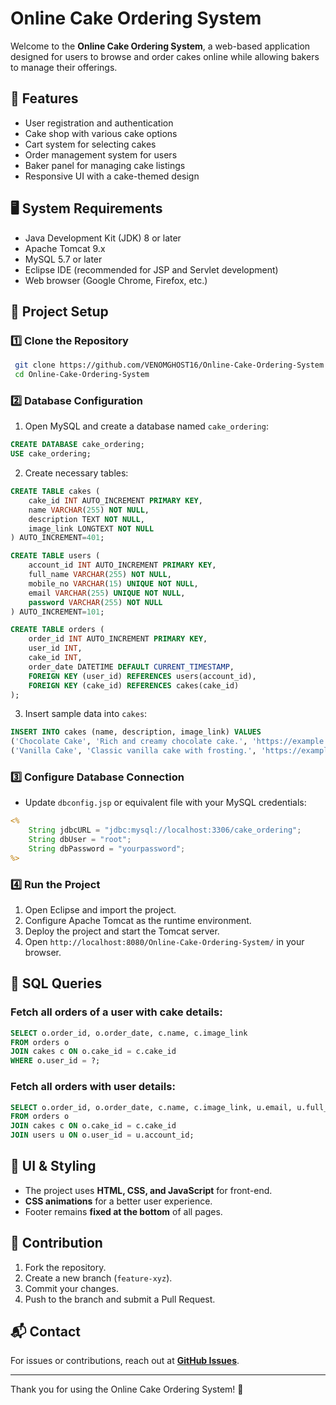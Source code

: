 # Online Cake Ordering System

Welcome to the **Online Cake Ordering System**, a web-based application designed for users to browse and order cakes online while allowing bakers to manage their offerings.

## 📌 Features
- User registration and authentication
- Cake shop with various cake options
- Cart system for selecting cakes
- Order management system for users
- Baker panel for managing cake listings
- Responsive UI with a cake-themed design

## 🖥️ System Requirements
- Java Development Kit (JDK) 8 or later
- Apache Tomcat 9.x
- MySQL 5.7 or later
- Eclipse IDE (recommended for JSP and Servlet development)
- Web browser (Google Chrome, Firefox, etc.)

## 📂 Project Setup

### 1️⃣ Clone the Repository
```bash
 git clone https://github.com/VENOMGHOST16/Online-Cake-Ordering-System.git
 cd Online-Cake-Ordering-System
```

### 2️⃣ Database Configuration
1. Open MySQL and create a database named `cake_ordering`:
```sql
CREATE DATABASE cake_ordering;
USE cake_ordering;
```
2. Create necessary tables:
```sql
CREATE TABLE cakes (
    cake_id INT AUTO_INCREMENT PRIMARY KEY,
    name VARCHAR(255) NOT NULL,
    description TEXT NOT NULL,
    image_link LONGTEXT NOT NULL
) AUTO_INCREMENT=401;

CREATE TABLE users (
    account_id INT AUTO_INCREMENT PRIMARY KEY,
    full_name VARCHAR(255) NOT NULL,
    mobile_no VARCHAR(15) UNIQUE NOT NULL,
    email VARCHAR(255) UNIQUE NOT NULL,
    password VARCHAR(255) NOT NULL
) AUTO_INCREMENT=101;

CREATE TABLE orders (
    order_id INT AUTO_INCREMENT PRIMARY KEY,
    user_id INT,
    cake_id INT,
    order_date DATETIME DEFAULT CURRENT_TIMESTAMP,
    FOREIGN KEY (user_id) REFERENCES users(account_id),
    FOREIGN KEY (cake_id) REFERENCES cakes(cake_id)
);
```
3. Insert sample data into `cakes`:
```sql
INSERT INTO cakes (name, description, image_link) VALUES
('Chocolate Cake', 'Rich and creamy chocolate cake.', 'https://example.com/chocolate.jpg'),
('Vanilla Cake', 'Classic vanilla cake with frosting.', 'https://example.com/vanilla.jpg');
```

### 3️⃣ Configure Database Connection
- Update `dbconfig.jsp` or equivalent file with your MySQL credentials:
```jsp
<%
    String jdbcURL = "jdbc:mysql://localhost:3306/cake_ordering";
    String dbUser = "root";
    String dbPassword = "yourpassword";
%>
```

### 4️⃣ Run the Project
1. Open Eclipse and import the project.
2. Configure Apache Tomcat as the runtime environment.
3. Deploy the project and start the Tomcat server.
4. Open `http://localhost:8080/Online-Cake-Ordering-System/` in your browser.

## 📜 SQL Queries
### Fetch all orders of a user with cake details:
```sql
SELECT o.order_id, o.order_date, c.name, c.image_link
FROM orders o
JOIN cakes c ON o.cake_id = c.cake_id
WHERE o.user_id = ?;
```

### Fetch all orders with user details:
```sql
SELECT o.order_id, o.order_date, c.name, c.image_link, u.email, u.full_name
FROM orders o
JOIN cakes c ON o.cake_id = c.cake_id
JOIN users u ON o.user_id = u.account_id;
```

## 📌 UI & Styling
- The project uses **HTML, CSS, and JavaScript** for front-end.
- **CSS animations** for a better user experience.
- Footer remains **fixed at the bottom** of all pages.

## 🚀 Contribution
1. Fork the repository.
2. Create a new branch (`feature-xyz`).
3. Commit your changes.
4. Push to the branch and submit a Pull Request.

## 📬 Contact
For issues or contributions, reach out at **[GitHub Issues](https://github.com/VENOMGHOST16/Online-Cake-Ordering-System/issues)**.

---
Thank you for using the Online Cake Ordering System! 🎂

